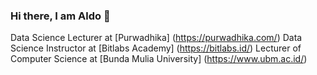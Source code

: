 ### Hi there, I am Aldo 👋

Data Science Lecturer at [Purwadhika] (https://purwadhika.com/)
Data Science Instructor at [Bitlabs Academy] (https://bitlabs.id/)
Lecturer of Computer Science at [Bunda Mulia University] (https://www.ubm.ac.id/)

<!--
- 🔭 I’m currently working on


Here are some ideas to get you started:

- 🔭 I’m currently working on ...
- 🌱 I’m currently learning ...
- 👯 I’m looking to collaborate on ...
- 🤔 I’m looking for help with ...
- 💬 Ask me about ...
- 📫 How to reach me: ...
- 😄 Pronouns: ...
- ⚡ Fun fact: ...
-->
